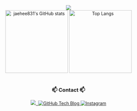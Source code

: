 <!--타이틀 부분-->
<div align="center">
  <img src="https://capsule-render.vercel.app/api?type=venom&height=200&color=gradient&text=Hi,%20there" />
</div>

<!--내용 부분-->
<div align="center">
  <img src="https://github-readme-stats.vercel.app/api?username=jaehee831&show_icons=true&theme=radical" alt="jaehee831's GitHub stats" style="height: 200px;"/>
  <img src="https://github-readme-stats.vercel.app/api/top-langs/?username=jaehee831&layout=compact" alt="Top Langs" style="height: 200px;"/>
</div>

<br>

<h3 align="center">📫 Contact 📫</h3>
<div align="center">
  <a href="https://jaehee831.notion.site/Hi-I-m-Jaehee-7869403b0bca403aabcfd7ae5e4cc1c3?pvs=4" target="_blank">
    <img src="https://img.shields.io/badge/CV-66DEB1?style=flat&logo=Notion&logoColor=000000" />&nbsp
  </a>
  <a href="https://jaehee831.github.io/" target="_blank">
  <img src="https://img.shields.io/badge/Tech Blog-FCBFBD?style=flat&logo=GitHub&logoColor=181717" alt="GitHub Tech Blog"/>
  </a>
  <a href="https://www.instagram.com/jae_pee831/" target="_blank">
    <img src="https://img.shields.io/badge/Instagram-B2FCE4?style=flat&logo=Instagram&logoColor=E4405F" alt="Instagram"/>
  </a>
</div>
